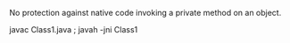 No protection against native code invoking a private method on an object.

javac Class1.java ; javah -jni Class1
